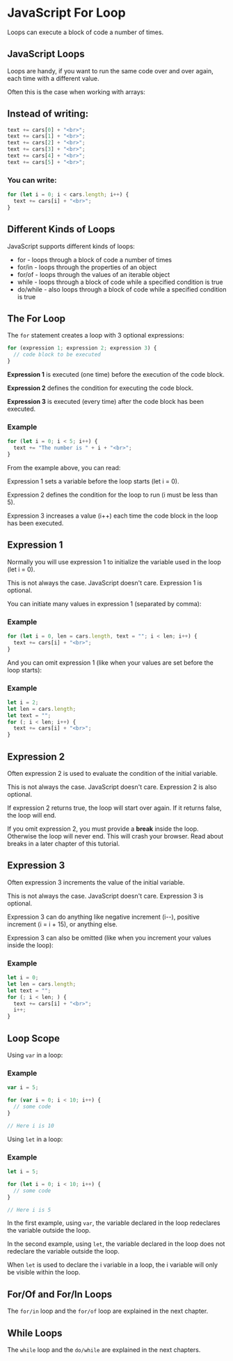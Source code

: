 # JavaScript For Loop
Loops can execute a block of code a number of times.


## JavaScript Loops
Loops are handy, if you want to run the same code over and over again, each time with a different value.

Often this is the case when working with arrays:

## Instead of writing:
```js
text += cars[0] + "<br>";
text += cars[1] + "<br>";
text += cars[2] + "<br>";
text += cars[3] + "<br>";
text += cars[4] + "<br>";
text += cars[5] + "<br>";
```


### You can write:
```js
for (let i = 0; i < cars.length; i++) {
  text += cars[i] + "<br>";
}
```



## Different Kinds of Loops
JavaScript supports different kinds of loops:

* for - loops through a block of code a number of times
* for/in - loops through the properties of an object
* for/of - loops through the values of an iterable object
* while - loops through a block of code while a specified condition is true
* do/while - also loops through a block of code while a specified condition is true




## The For Loop
The `for` statement creates a loop with 3 optional expressions:
```js
for (expression 1; expression 2; expression 3) {
  // code block to be executed
}
```


**Expression 1** is executed (one time) before the execution of the code block.

**Expression 2** defines the condition for executing the code block.

**Expression 3** is executed (every time) after the code block has been executed.

### Example
```js
for (let i = 0; i < 5; i++) {
  text += "The number is " + i + "<br>";
}
```

From the example above, you can read:

Expression 1 sets a variable before the loop starts (let i = 0).

Expression 2 defines the condition for the loop to run (i must be less than 5).

Expression 3 increases a value (i++) each time the code block in the loop has been executed.



## Expression 1
Normally you will use expression 1 to initialize the variable used in the loop (let i = 0).

This is not always the case. JavaScript doesn't care. Expression 1 is optional.

You can initiate many values in expression 1 (separated by comma):

### Example
```js
for (let i = 0, len = cars.length, text = ""; i < len; i++) {
  text += cars[i] + "<br>";
}
```


And you can omit expression 1 (like when your values are set before the loop starts):

### Example
```js
let i = 2;
let len = cars.length;
let text = "";
for (; i < len; i++) {
  text += cars[i] + "<br>";
}
```


## Expression 2
Often expression 2 is used to evaluate the condition of the initial variable.

This is not always the case. JavaScript doesn't care. Expression 2 is also optional.

If expression 2 returns true, the loop will start over again. If it returns false, the loop will end.

If you omit expression 2, you must provide a **break** inside the loop. Otherwise the loop will never end. This will crash your browser. Read about breaks in a later chapter of this tutorial.



## Expression 3
Often expression 3 increments the value of the initial variable.

This is not always the case. JavaScript doesn't care. Expression 3 is optional.

Expression 3 can do anything like negative increment (i--), positive increment (i = i + 15), or anything else.

Expression 3 can also be omitted (like when you increment your values inside the loop):

### Example
```js
let i = 0;
let len = cars.length;
let text = "";
for (; i < len; ) {
  text += cars[i] + "<br>";
  i++;
}
```


## Loop Scope
Using `var` in a loop:

### Example
```js
var i = 5;

for (var i = 0; i < 10; i++) {
  // some code
}

// Here i is 10
```



Using `let` in a loop:

### Example
```js
let i = 5;

for (let i = 0; i < 10; i++) {
  // some code
}

// Here i is 5
```


In the first example, using `var`, the variable declared in the loop redeclares the variable outside the loop.

In the second example, using `let`, the variable declared in the loop does not redeclare the variable outside the loop.

When `let` is used to declare the i variable in a loop, the i variable will only be visible within the loop.




## For/Of and For/In Loops
The `for/in` loop and the `for/of` loop are explained in the next chapter.


## While Loops
The `while` loop and the `do/while` are explained in the next chapters.

